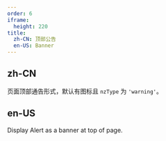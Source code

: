 ```yaml
---
order: 6
iframe:
  height: 220
title:
  zh-CN: 顶部公告
  en-US: Banner
---
```


## zh-CN

页面顶部通告形式，默认有图标且 `nzType` 为 `'warning'`。

## en-US

Display Alert as a banner at top of page.


